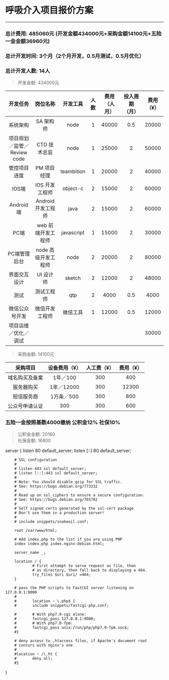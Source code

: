 # 呼吸介入项目报价方案	
---
### 总计费用: 485060元 (开发金额434000元+采购金额14100元+五险一金金额36960元)

### 总计开发时间: 3个月（2个月开发，0.5月测试，0.5月优化）
### 总计开发人数: 14人 

> 开发金额: 434000元 

开发任务 | 岗位名称 | 开发工具 | 人数 | 费用（人月）| 投入周期（月）|  费用（¥）
:-: | :-: | :-: | :-: | :-: | :-: | :-:
系统架构 | SA 架构师 | node | 1 | 40000 | 0.5  | 20000
项目规划／监管／Review code | CTO 技术总监 | node | 1 | 25000 | 2 | 50000 
管控项目进度 | PM 项目经理 | teambition| 1 | 20000| 2  | 40000
IOS端   | IOS 开发工程师 | object-c| 2 | 15000 | 2  | 60000
Android端 | Android 开发工程师 | java| 2 | 15000 | 2  | 60000
PC端 | web 前端开发工程师 | javascript| 1 | 15000 | 2  | 30000
PC端管理后台 | node 高级开发工程师 | node| 2 | 20000 | 2  | 80000
界面交互设计 | UI 设计师 | sketch| 2 | 12000 | 2  | 48000
测试 | 测试工程师 | qtp | 2 | 4000 | 0.5  | 4000
微信公众号开发 | 微信开发工程师 | 微信工具 | 1 | 12000 | 0.5  | 12000
项目运维／优化／调试 |  |  |  | | | 30000

> 采购金额: 14100元

采购项目 |  设备费用（¥）| 人工费（¥）|  费用（¥）
:-: | :-: | :-: | :-: |
域名购买及备案 | 1年／100 |  300 |  400
服务器购买 | 1年／12000 | 300 | 12300
短信服务商 | 1万条／500 | 300 |  800
公众号申请认证 | 300 | 300 | 600
### 五险一金按照基数4000缴纳 公积金12% 社保10%
> 公积金金额: 20160  
> 社保金额: 16800 


server {
        listen 80 default_server;
        listen [::]:80 default_server;

        # SSL configuration
        #
        # listen 443 ssl default_server;
        # listen [::]:443 ssl default_server;
        #
        # Note: You should disable gzip for SSL traffic.
        # See: https://bugs.debian.org/773332
        #
        # Read up on ssl_ciphers to ensure a secure configuration.
        # See: https://bugs.debian.org/765782
        #
        # Self signed certs generated by the ssl-cert package
        # Don't use them in a production server!
        #
        # include snippets/snakeoil.conf;

        root /var/www/html;

        # Add index.php to the list if you are using PHP
        index index.php index.nginx-debian.html;

        server_name _;

        location / {
                # First attempt to serve request as file, then
                # as directory, then fall back to displaying a 404.
                try_files $uri $uri/ =404;
        }

        # pass the PHP scripts to FastCGI server listening on 127.0.0.1:9000
        #
        #       location ~ \.php$ {
        #       include snippets/fastcgi-php.conf;

        #       # With php7.0-cgi alone:
        #       fastcgi_pass 127.0.0.1:9000;
        #       # With php7.0-fpm:
        #       fastcgi_pass unix:/run/php/php7.0-fpm.sock;
        #}

        # deny access to .htaccess files, if Apache's document root
        # concurs with nginx's one
        #
        #location ~ /\.ht {
        #       deny all;
        #}
}

